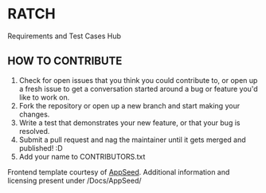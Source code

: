 # RATCH

Requirements and Test Cases Hub

## HOW TO CONTRIBUTE

1. Check for open issues that you think you could contribute to, or open up a fresh issue to get a conversation started around a bug or feature you'd like to work on.
2. Fork the repository or open up a new branch and start making your changes.
3. Write a test that demonstrates your new feature, or that your bug is resolved.
4. Submit a pull request and nag the maintainer until it gets merged and published! :D
5. Add your name to CONTRIBUTORS.txt

Frontend template courtesy of [AppSeed](http://appseed.us/). Additional information and licensing present under /Docs/AppSeed/
